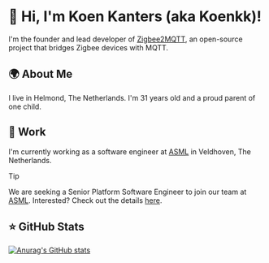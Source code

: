 # 👋 Hi, I'm Koen Kanters (aka Koenkk)!
I'm the founder and lead developer of [Zigbee2MQTT](https://www.zigbee2mqtt.io), an open-source project that bridges Zigbee devices with MQTT.

## 🌍 About Me
I live in Helmond, The Netherlands. I'm 31 years old and a proud parent of one child.

## 💼 Work
I'm currently working as a software engineer at [ASML](https://www.asml.com/) in Veldhoven, The Netherlands.

> [!TIP]
> We are seeking a Senior Platform Software Engineer to join our team at [ASML](https://www.asml.com/). Interested?
> Check out the details [here](https://www.asml.com/en/careers/find-your-job/senior-platform-software-engineer-j00316812).

## ⭐ GitHub Stats

[![Anurag's GitHub stats](https://github-readme-stats.vercel.app/api?username=koenkk)](https://github.com/anuraghazra/github-readme-stats)
